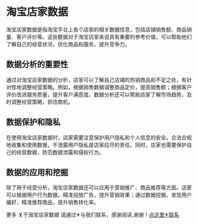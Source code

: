 # 淘宝店家数据

淘宝店家数据是指淘宝平台上各个店家的相关数据信息，包括店铺销售额、商品销量、客户评价等。这些数据对于淘宝店家来说具有重要的参考价值，可以帮助他们了解自己的经营状况，优化商品和服务，提升竞争力。

## 数据分析的重要性

通过对淘宝店家数据的分析，店家可以了解自己店铺的热销商品和不足之处，有针对性地调整经营策略。例如，根据销售数据调整商品定价，提高销售额；根据客户评价改进服务质量，提升客户满意度。数据分析还可以帮助店家了解市场趋势，及时调整经营策略，抓住商机。

## 数据保护和隐私

在使用淘宝店家数据时，店家需要注意保护用户隐私和个人信息的安全。合法合规地收集和使用数据，不泄露用户隐私是店家应尽的责任。同时，店家也需要保护自己的经营数据，防范数据泄露和侵权行为。

## 数据的应用和挖掘

除了用于经营分析，淘宝店家数据还可以应用于营销推广、商品推荐等方面。店家可以根据用户行为数据，精准投放广告，提升营销效果；通过数据挖掘，发现用户偏好，精准推荐商品，提升销售转化率。

更多 关于淘宝店家数据 请通过✈与我们联系，感谢阅读,谢谢！[点这里✈联系](https://abc.k02.cc)